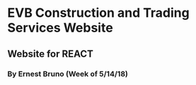 # EVB Construction and Trading Services Website
## Website for REACT
### By Ernest Bruno (Week of 5/14/18)
